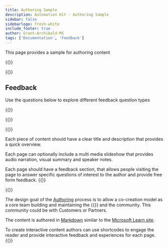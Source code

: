 ```yaml
---
title: Authoring Sample
description: Automation Kit - Authoring Sample
sidebar: false
sidebarlogo: fresh-white
include_footer: true
author: Grant-Archibald-MS
tags: ['Documentation', 'Feedback']
---
```


<div class="optional">

This page provides a sample for authoring content

</div>

{{<presentation slides="1,2">}}

<div class="optional">

{{<presentationStyles>}}

## Feedback

Use the questions below to explore different feedback question types

{{<questions name="/content/en-us/contribution/sample.json" completed="Thank you for completing questions" showNavigationButtons=false />}}

</div>

</div>

{{<slideStyles>}}

{{<slide  id="slide1" audio="authoring/overview.mp3?v=1" description="Authoring Overview" localImage="/images/illustrations/Authoring-Overview.svg" >}}

Each piece of content should have a clear title and description that provides a quick overview.

Each page can optionally include a multi media slideshow that provides audio narration, visual summary and speaker notes.

Each page should have a feedback section, that allows people visiting the page to answer specific questions of interest to the author and provide free form feedback.
{{</slide>}}

{{<slide  id="slide2" audio="authoring/goals.mp3" description="Authoring Goals" localImage="/images/illustrations/Authoring-Goals.svg" >}}

The design goal of the [Authoring](/contribution/authoring) process is to allow a co-creation model as a core team building and maintaining the {{<product-name>}} and the community. This community could be with Customers or Partners.

The content is authored in [Markdown](https://learn.microsoft.com/contribute/markdown-reference) similar to the [Microsoft Learn site](https://learn.microsoft.com).

To create interactive content authors can use shortcodes to engage the reader and provide interactive feedback and experiences for each page.
{{</slide>}}
